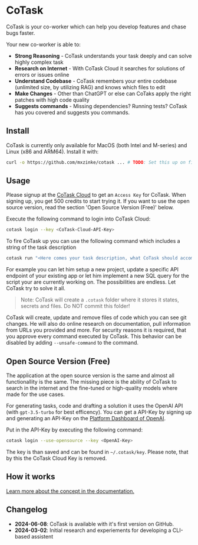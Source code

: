 # CoTask

CoTask is your co-worker which can help you develop features and chase bugs faster.

Your new co-worker is able to:

- **Strong Reasoning** - CoTask understands your task deeply and can solve highly complex task
- **Research on Internet** - With CoTask Cloud it searches for solutions of errors or issues online
- **Understand Codebase** - CoTask remembers your entire codebase (unlimited size, by utilizing RAG) and knows which files to edit
- **Make Changes** - Other than ChatGPT or else can CoTaks apply the right patches with high code quality
- **Suggests commands** - Missing dependencies? Running tests? CoTask has you covered and suggests you commands.

## Install

CoTask is currently only available for MacOS (both Intel and M-series) and Linux (x86 and ARM64). Install it with:

```bash
curl -o https://github.com/mxzinke/cotask ... # TODO: Set this up on first release
```

## Usage

Please signup at the [CoTask Cloud](https://cotask/signup) to get an `Access Key` for CoTask. When signing up, you get 500 credits to start trying it. If you want to use the open source version, read the section 'Open Source Version (Free)' below.

Execute the following command to login into CoTask Cloud:

```bash
cotask login --key <CoTask-Cloud-API-Key>
```

To fire CoTask up you can use the following command which includes a string of the task description

```bash
cotask run "<Here comes your task description, what CoTask should accomplish>"
```

For example you can let him setup a new project, update a specific API endpoint of your existing app or let him implement a new SQL query for the script your are currently working on. The possibilities are endless. Let CoTask try to solve it all.

> Note: CoTask will create a `.cotask` folder where it stores it states, secrets and files. Do NOT commit this folder!

CoTask will create, update and remove files of code which you can see git changes. He will also do online research on documentation, pull information from URLs you provided and more. For security reasons it is required, that you approve every command executed by CoTask. This behavior can be disabled by adding `--unsafe-command` to the command.

## Open Source Version (Free)

The application at the open source version is the same and almost all functionallity is the same. The missing piece is the ability of CoTask to search in the internet and the fine-tuned or high-quality models where made for the use cases.

For generating tasks, code and drafting a solution it uses the OpenAI API (with `gpt-3.5-turbo` for best efficency). You can get a API-Key by signing up and generating an API-Key on the [Platform Dashboard of OpenAI](https://platform.openai.com/api-keys).

Put in the API-Key by executing the following command:

```bash
cotask login --use-opensource --key <OpenAI-Key>
```

The key is than saved and can be found in `~/.cotask/key`. Please note, that by this the CoTask Cloud Key is removed.

## How it works

[Learn more about the concept in the documentation.](./docs/concept.md)

## Changelog

- **2024-06-08**: CoTask is available with it's first version on GitHub.
- **2024-03-02**: Initial research and experiements for developing a CLI-based assistent
